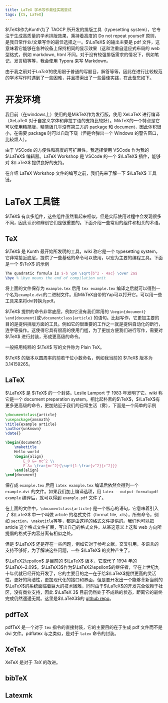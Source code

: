 ```yaml
---
title: LaTeX 学术写作最佳实践尝试
tags: [CS, LaTeX]
---
```

$\TeX$作为Kunth为了 TAOCP 所开发的排版工具（typesetting system），它专注于生成高质量的学术排版效果，秉持着高度的 Do not repeat yourself 原则，是我日常作业/文章写作的最佳选择之一。$\LaTeX$ 的输出主要是 pdf 文件，这意味着它能够在各种设备上保持相同的显示效果（这和注重自适应式布局的 web 型格式，例如 markdown, html 不同。对于没有较强排版需求的情况下，例如笔记，发言稿等等，我会使用 Typora 来写 Markdown。

由于我之前对于$LaTeX$的使用限于普通的写题目，解答等等，因此在进行比较规范的学术写作时遇到了一些困难，并且摸索出了一些最佳实践，在此备忘如下。

# 开发环境

我目前（在windows上）使用的是MikTeX作为发行版，使用 XeLaTeX 进行编译（XeLaTeX 对于自定义字体和非拉丁语的支持比较好）。MikTeX的一个特点是它可以使用精简版，精简版几乎没有第三方的 package 和 document，因此体积很小，在需要 package 时可以自动下载（但是会弹出一个 Windows 的警告窗口，比较烦人）。

由于 VSCode 的方便性和高度的可扩展性，我选择使用 VSCode 作为我的 $\LaTeX$ 编辑器。LaTeX Workshop 是 VSCode 的一个 $\LaTeX$ 插件，能够对 $\LaTeX$ 提供良好的支持。

在介绍 LaTeX Workshop 文件的编写之前，我们先来了解一下 $\LaTeX$ 工具链。

# LaTeX 工具链
$\TeX$ 有众多组件，这些组件虽然看起来相似，但是实际使用过程中会发现很多不同，因此认识和辨别它们是很重要的。下面介绍一些常用的组件和相关的术语。

## TeX
$\TeX$ 是 Kunth 最开始所发明的工具，wiki 称它是一个 typesetting system，它非常接近底层，提供了一些基础的命令可以使用，以宏为主要的编程工具。下面是一个 $\TeX$ 的示例

```latex
The quadratic formula is $-b \pm \sqrt{b^2 - 4ac} \over 2a$
\bye % \bye means the end of compilation unit
```

将上面的文件保存为 `example.tex` 后用 `tex example.tex` 编译之后就可以得到一个名为`example.dvi`的二进制文件。用MikTeX自带的Yap可以打开它。可以用一些工具来来将dvi转换为pdf。

$\TeX$ 提供的命令非常底层，例如它没有我们常用的 `\begin{document} \end{document}`或`\documentclass{article}` 的语句。比起写作，它更加主要的目的是提供排版方面的工具。例如它的很重要的工作之一就是提供自动化的断行，连字等操作。这使得它具有很高的使用门槛，为了更加方便我们进行写作，需要对 $\TeX$ 进行封装，形成更高级的命令。

一般把用纯粹的 $\TeX$ 写的文件称为 Plain TeX。

$\TeX$ 的版本以圆周率的前若干位小数命名，例如我当前的 $\TeX$ 版本为 $3.14159265$。

## LaTeX
$\LaTeX$ 是 $\TeX$ 的一个封装。Leslie Lamport 于 1983 年发明了它。wiki 称它是一个 document preparation system。相比起朴素的$\TeX$，$\LaTeX$有更多更高级的命令，更加贴近于我们的日常生活（雾），下面是一个简单的示例

```latex
\documentclass{article}
\usepackage{amsmath}
\title{example article}
\author{unknown}
\date{}

\begin{document}
    \maketitle
    Hello world
    \begin{align}
        E_0 &= mc^2 \\
        E &= \frac{mc^2}{\sqrt{1-\frac{v^2}{c^2}}}
    \end{align} 
\end{document}
```

保存成 `example.tex` 后用 `latex example.tex` 编译后依然会得到一个 `example.dvi` 的文件。如果我们加上编译选项，用 `latex --output-format=pdf example` 编译后，就可以得到 `example.pdf` 文件了。

在上面的文件中，`\documentclass{article}` 是一个核心的语句，它意味着引入了 $\LaTeX$ 中一个叫做 article 的格式文件（format file, .cls），所有命令，例如 `section`，`\maketitle`等等，都是由这样的格式文件提供的。我们也可以把 article 这个格式文件扩展，写出自己的格式文件。从某这意义上这和 web 方向所提倡的格式于内容分离有相似之处。

但是 $\LaTeX$ 还是存在一些问题，例如它对于参考文献，交叉引用，多语言的支持不够好，为了解决这些问题，一些 $\LaTeX$ 的变种产生了。

$\LaTeX2\epsilon$ 是目前的 $\LaTeX$ 版本，它取代了 1994 年的 $\LaTeX~2.09$。$\LaTeX3$作为$\LaTeX2\epsilon$的继任者，早在上世纪九十年代就已经开始开发了，它的主要目的之一在于给$\LaTeX$提供更高的灵活性，更好的简洁性，更加现代化的接口和界面，但是要开发出一个能够革新当前的$\LaTeX$的系统面临着巨大的技术困难，同时由于$\LaTeX$的开发完全依赖于社区，没有商业支持，因此 $\LaTeX 3$ 目前仍然处于不成熟的状态，距离它的最终完成仍然遥遥无期。这里是$\LaTeX3$的 [github repo](https://github.com/latex3/latex3)。

## pdfTeX
pdfTeX 是一个对于 `tex` 指令的直接封装，它的主要目的在于生成 pdf 文件而不是 dvi 文件。pdflatex 与之类似，是对于 `latex` 命令的封装。

## XeTeX
XeTeX 是对于 $TeX$ 的改进。

## bibTeX

## Latexmk
